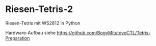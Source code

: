 # Riesen-Tetris-2
Riesen-Tetris mit WS2812 in Python

Hardware-Aufbau siehe https://github.com/BogyMitutoyoCTL/Tetris-Preparation
